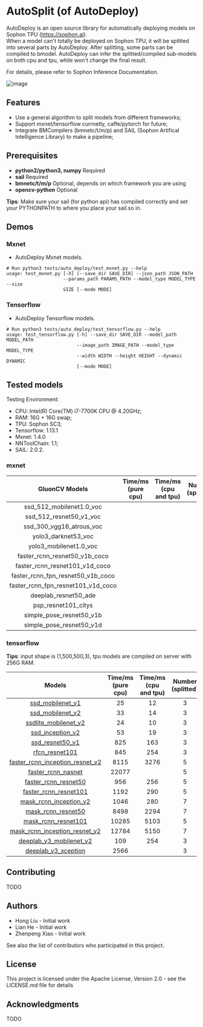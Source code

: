 # AutoSplit (of AutoDeploy)

AutoDeploy is an open source library for automatically deploying models on Sophon TPU (https://sophon.ai).<br>
When a model can't totally be deployed on Sophon TPU, it will be splitted into several parts by AutoDeploy. After splitting, some parts can be compiled to bmodel.
AutoDeploy can infer the splitted/compiled sub-models on both cpu and tpu, while won't change the final result.<br>

For details, please refer to Sophon Inference Documentation.<br>

![image](../../docs/autodeploy.png)

## Features
* Use a general algorithm to split models from different frameworks;
* Support mxnet/tensorflow currnetly, caffe/pytorch for future;
* Integrate BMCompilers (bmnetc/t/m/p) and SAIL (Sophon Artifical Intelligence Library) to make a pipeline;


## Prerequisites

* **python2/python3, numpy** Required
* **sail** Required
* **bmnetc/t/m/p** Optional, depends on which framework you are using
* **opencv-python** Optional

**Tips**: Make sure your sail (for python api) has compiled correctly and set your PYTHONPATH to where you place your sail.so in.


## Demos

### Mxnet

* AutoDeploy Mxnet models.
```shell
# Run python3 tests/auto_deploy/test_mxnet.py --help
usage: test_mxnet.py [-h] [--save_dir SAVE_DIR] --json_path JSON_PATH
                     --params_path PARAMS_PATH --model_type MODEL_TYPE --size
                     SIZE [--mode MODE]
```

### Tensorflow

* AutoDeploy Tensorflow models.

```shell
# Run python3 tests/auto_deploy/test_tensorflow.py --help
usage: test_tensorflow.py [-h] --save_dir SAVE_DIR --model_path MODEL_PATH
                          --image_path IMAGE_PATH --model_type MODEL_TYPE
                          --width WIDTH --height HEIGHT --dynamic DYNAMIC
                          [--mode MODE]

```
## Tested models
Testing Environment:<br>
* CPU: Intel(R) Core(TM) i7-7700K CPU @ 4.20GHz;
* RAM: 16G + 16G swap;
* TPU: Sophon SC3;
* Tensorflow: 1.13.1
* Mxnet: 1.4.0
* NNToolChain: 1.1;
* SAIL: 2.0.2.

### mxnet

GluonCV Models | Time/ms<br>(pure cpu) | Time/ms<br>(cpu and tpu) | Number<br>(splitted)  | Number<br>(tpu) | Flops ratio of Supports | Params ratio of Supports
:-----:|:-----:|:-----:|:----------:|:----:|:-----:|:--------:|
ssd_512_mobilenet1.0_voc| | | 2 | 1 |
ssd_512_resnet50_v1_voc| | | 2 | 1 |
ssd_300_vgg16_atrous_voc| | | 2 | 1 |
yolo3_darknet53_voc| | | 2 | 1 |
yolo3_mobilenet1.0_voc| | | 2 | 1 |
faster_rcnn_resnet50_v1b_coco| | | 4 | 2 |
faster_rcnn_resnet101_v1d_coco| | | 4 | 2 |
faster_rcnn_fpn_resnet50_v1b_coco| | | 4 | 2 |
faster_rcnn_fpn_resnet101_v1d_coco| | | 4 | 2 |
deeplab_resnet50_ade| | | 1 | 1 |
psp_resnet101_citys| | | 1 | 1 |
simple_pose_resnet50_v1b| | | 2 | 1 |
simple_pose_resnet50_v1d| | | 2 | 1 |

### tensorflow

**Tips**: input shape is (1,500,500,3), tpu models are compiled on server with 256G RAM.

Models | Time/ms<br>(pure cpu) | Time/ms<br>(cpu and tpu) | Number<br>(splitted)  | Number<br>(tpu) | Flops ratio of Supports | Params ratio of Supports
:-----:|:-----:|:-----:|:----------:|:----:|:-----:|:--------:|
[ssd_mobilenet_v1](http://download.tensorflow.org/models/object_detection/ssd_mobilenet_v1_coco_2018_01_28.tar.gz)| 25 | 12 | 3 | 1 |
[ssd_mobilenet_v2](http://download.tensorflow.org/models/object_detection/ssd_mobilenet_v2_coco_2018_03_29.tar.gz)| 33 | 14 | 3 | 1 |
[ssdlite_mobilenet_v2](http://download.tensorflow.org/models/object_detection/ssdlite_mobilenet_v2_coco_2018_05_09.tar.gz)| 24 | 10 | 3 | 1 |
[ssd_inception_v2](http://download.tensorflow.org/models/object_detection/ssd_inception_v2_coco_2018_01_28.tar.gz)| 53 | 19 | 3 | 1 |
[ssd_resnet50_v1](http://download.tensorflow.org/models/object_detection/ssd_resnet50_v1_fpn_shared_box_predictor_640x640_coco14_sync_2018_07_03.tar.gz)| 825 | 163 | 3 | 1 |
[rfcn_resnet101](http://download.tensorflow.org/models/object_detection/rfcn_resnet101_coco_2018_01_28.tar.gz)| 845 | 254 | 3 | 1 |
[faster_rcnn_inception_resnet_v2](http://download.tensorflow.org/models/object_detection/faster_rcnn_inception_resnet_v2_atrous_coco_2018_01_28.tar.gz)| 8115 | 3276 | 5 | 2 |
[faster_rcnn_nasnet](http://download.tensorflow.org/models/object_detection/faster_rcnn_nas_coco_2018_01_28.tar.gz)| 22077 | | 5 | 2 |
[faster_rcnn_resnet50](http://download.tensorflow.org/models/object_detection/faster_rcnn_resnet50_coco_2018_01_28.tar.gz)| 956 | 256 | 5 | 2 |
[faster_rcnn_resnet101](http://download.tensorflow.org/models/object_detection/faster_rcnn_resnet101_coco_2018_01_28.tar.gz)| 1192 | 290 | 5 | 2 |
[mask_rcnn_inception_v2](http://download.tensorflow.org/models/object_detection/mask_rcnn_inception_v2_coco_2018_01_28.tar.gz)| 1046 | 280 | 7 | 3 |
[mask_rcnn_resnet50](http://download.tensorflow.org/models/object_detection/mask_rcnn_resnet50_atrous_coco_2018_01_28.tar.gz)| 8498 | 2294 | 7 | 3 |
[mask_rcnn_resnet101](http://download.tensorflow.org/models/object_detection/mask_rcnn_resnet101_atrous_coco_2018_01_28.tar.gz)| 10285 | 5103 | 5 | 2 |
[mask_rcnn_inception_resnet_v2](http://download.tensorflow.org/models/object_detection/mask_rcnn_inception_resnet_v2_atrous_coco_2018_01_28.tar.gz)| 12784 | 5150 | 7 | 3 |
[deeplab_v3_mobilenet_v2](http://download.tensorflow.org/models/deeplabv3_mnv2_dm05_pascal_trainaug_2018_10_01.tar.gz)| 109 | 254 | 3 | 1 |
[deeplab_v3_xception](http://download.tensorflow.org/models/deeplabv3_pascal_train_aug_2018_01_04.tar.gz)| 2566 | | 3 | 1 |

## Contributing

TODO

## Authors

* Hong Liu      - Initial work
* Lian He       - Initial work
* Zhenpeng Xiao - Initial work

See also the list of contributors who participated in this project.

## License

This project is licensed under the Apache License, Version 2.0 - see the LICENSE.md file for details

## Acknowledgments

TODO
